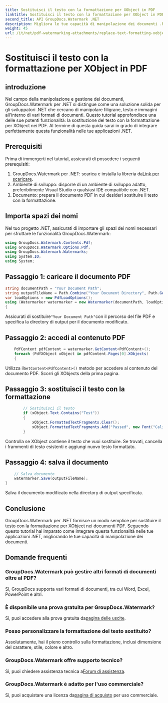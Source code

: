 ```yaml
---
title: Sostituisci il testo con la formattazione per XObject in PDF
linktitle: Sostituisci il testo con la formattazione per XObject in PDF
second_title: API GroupDocs.Watermark .NET
description: Migliora le tue capacità di manipolazione dei documenti .NET con GroupDocs per .NET. Scopri come sostituire facilmente il testo con la formattazione nei PDF.
weight: 45
url: /it/net/pdf-watermarking-attachments/replace-text-formatting-xobject-pdf/
---
```


# Sostituisci il testo con la formattazione per XObject in PDF

## introduzione
Nel campo della manipolazione e gestione dei documenti, GroupDocs.Watermark per .NET si distingue come una soluzione solida per gli sviluppatori .NET che cercano di manipolare filigrane, testo e immagini all'interno di vari formati di documenti. Questo tutorial approfondisce una delle sue potenti funzionalità: la sostituzione del testo con la formattazione per XObject nei PDF. Al termine di questa guida sarai in grado di integrare perfettamente questa funzionalità nelle tue applicazioni .NET.
## Prerequisiti
Prima di immergerti nel tutorial, assicurati di possedere i seguenti prerequisiti:
1.  GroupDocs.Watermark per .NET: scarica e installa la libreria da[Link per scaricare](https://releases.groupdocs.com/Watermark/net/).
2. Ambiente di sviluppo: disporre di un ambiente di sviluppo adatto, preferibilmente Visual Studio o qualsiasi IDE compatibile con .NET.
3. Documento: prepara il documento PDF in cui desideri sostituire il testo con la formattazione.

## Importa spazi dei nomi
Nel tuo progetto .NET, assicurati di importare gli spazi dei nomi necessari per sfruttare le funzionalità GroupDocs.Watermark:
```csharp
using GroupDocs.Watermark.Contents.Pdf;
using GroupDocs.Watermark.Options.Pdf;
using GroupDocs.Watermark.Watermarks;
using System.IO;
using System;
```
## Passaggio 1: caricare il documento PDF
```csharp
string documentPath = "Your Document Path";
string outputFileName = Path.Combine("Your Document Directory", Path.GetFileName(documentPath));
var loadOptions = new PdfLoadOptions();
using (Watermarker watermarker = new Watermarker(documentPath, loadOptions))
{
```
 Assicurati di sostituire`"Your Document Path"`con il percorso del file PDF e specifica la directory di output per il documento modificato.
## Passaggio 2: accedi al contenuto PDF
```csharp
    PdfContent pdfContent = watermarker.GetContent<PdfContent>();
    foreach (PdfXObject xObject in pdfContent.Pages[0].XObjects)
    {
```
 Utilizza il`GetContent<PdfContent>()` metodo per accedere al contenuto del documento PDF. Scorri gli XObjects della prima pagina.
## Passaggio 3: sostituisci il testo con la formattazione
```csharp
        // Sostituisci il testo
        if (xObject.Text.Contains("Test"))
        {
            xObject.FormattedTextFragments.Clear();
            xObject.FormattedTextFragments.Add("Passed", new Font("Calibri", 19, FontStyle.Bold), Color.Red, Color.Aqua);
        }
```
Controlla se XObject contiene il testo che vuoi sostituire. Se trovati, cancella i frammenti di testo esistenti e aggiungi nuovo testo formattato.
## Passaggio 4: salva il documento
```csharp
    // Salva documento
    watermarker.Save(outputFileName);
}
```
Salva il documento modificato nella directory di output specificata.

## Conclusione
GroupDocs.Watermark per .NET fornisce un modo semplice per sostituire il testo con la formattazione per XObject nei documenti PDF. Seguendo questo tutorial hai imparato come integrare questa funzionalità nelle tue applicazioni .NET, migliorando le tue capacità di manipolazione dei documenti.
## Domande frequenti
### GroupDocs.Watermark può gestire altri formati di documenti oltre al PDF?
Sì, GroupDocs supporta vari formati di documenti, tra cui Word, Excel, PowerPoint e altri.
### È disponibile una prova gratuita per GroupDocs.Watermark?
 Sì, puoi accedere alla prova gratuita da[pagina delle uscite](https://releases.groupdocs.com/).
### Posso personalizzare la formattazione del testo sostituito?
Assolutamente, hai il pieno controllo sulla formattazione, inclusi dimensione del carattere, stile, colore e altro.
### GroupDocs.Watermark offre supporto tecnico?
 Sì, puoi chiedere assistenza tecnica a[Forum di assistenza](https://forum.groupdocs.com/c/watermark/19).
### GroupDocs.Watermark è adatto per l'uso commerciale?
 Sì, puoi acquistare una licenza da[pagina di acquisto](https://purchase.groupdocs.com/buy) per uso commerciale.
